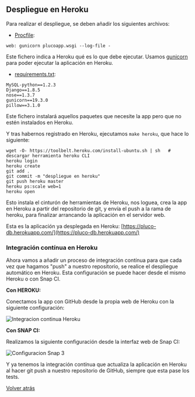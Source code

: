 ## Despliegue en Heroku

Para realizar el despliegue, se deben añadir los siguientes archivos:

- [Procfile](https://github.com/romilgildo/IV-PLUCO-RMH/blob/master/Procfile):

```
web: gunicorn plucoapp.wsgi --log-file -
```

Este fichero indica a Heroku qué es lo que debe ejecutar. Usamos [gunicorn](http://docs.gunicorn.org/en/stable/run.html) para poder ejecutar la aplicación en Heroku.

- [requirements.txt](https://github.com/romilgildo/IV-PLUCO-RMH/blob/master/requirements.txt):

```
MySQL-python==1.2.3
Django==1.8.5
nose==1.3.7
gunicorn==19.3.0
pillow==3.1.0
```

Este fichero instalará aquellos paquetes que necesite la app pero que no estén instalados en Heroku.

Y tras habernos registrado en Heroku, ejecutamos `make heroku`, que hace lo siguiente:

```
wget -O- https://toolbelt.heroku.com/install-ubuntu.sh | sh   # descargar herramienta heroku CLI
heroku login
heroku create
git add .
git commit -m "despliegue en heroku"
git push heroku master
heroku ps:scale web=1
heroku open
``` 

Esto instala el cinturón de herramientas de Heroku, nos loguea, crea la app en Heroku a partir del repositorio de git, y envía el push a la rama de heroku, para finalizar arrancando la aplicación en el servidor web. 

Esta es la aplicación ya desplegada en Heroku: [https://pluco-db.herokuapp.com/](https://pluco-db.herokuapp.com/)

### Integración contínua en Heroku

Ahora vamos a añadir un proceso de integración contínua para que cada vez que hagamos "push" a nuestro repositorio, se realice el despliegue automático en Heroku. Esta configuración se puede hacer desde el mismo Heroku o con Snap CI.

**Con HEROKU:**

Conectamos la app con GitHub desde la propia web de Heroku con la siguiente configuración:

![Integracion continua Heroku](http://i628.photobucket.com/albums/uu6/romilgildo/appHerokuGithub_zpskissoi5r.png~original)

**Con SNAP CI:**

Realizamos la siguiente configuración desde la interfaz web de Snap CI:

![Configuracion Snap 3](http://i628.photobucket.com/albums/uu6/romilgildo/herokupluco3_zpsft62am70.png~original)

Y ya tenemos la integración contínua que actualiza la aplicación en Heroku al hacer git push a nuestro repositorio de GitHub, siempre que esta pase los tests.

[Volver atrás](https://github.com/romilgildo/IV-PLUCO-RMH#despliegue-en-un-paas-heroku)
